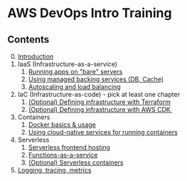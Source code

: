 # AWS DevOps Intro Training

## Contents
0. [Introduction](./chapters/000-introduction.md)
1. IaaS (Infrastructure-as-a-service)
   1. [Running apps on "bare" servers](./chapters/100-iaas-bare-servers.md)
   1. [Using managed backing services (DB, Cache)](./chapters/110-iaas-managed-backing-services.md)
   1. [Autoscaling and load balancing](./chapters/120-iaas-autoscaling-and-load-balancing.md)
2. IaC (Infrastructure-as-code) - pick at least one chapter
   1. [(Optional) Defining infrastructure with Terraform](./chapters/200-opt-iac-terraform.md)
   1. [(Optional) Defining infrastructure with AWS CDK ](./chapters/210-opt-iac-cdk.md)
3. Containers
   1. [Docker basics & usage](./chapters/300-containers.md)
   1. [Using cloud-native services for running containers](./chapters/310-using-ecs.md)
4. Serverless
   1. [Serverless frontend hosting](./chapters/400-serverless-frontend-hosting.md)
   1. [Functions-as-a-service](./chapters/410-functions-as-a-service.md)
   1. [(Optional) Serverless containers](./chapters/420-opt-serverless-containers.md)
5. [Logging, tracing, metrics](./chapters/500-monitoring-tracing-logging.md)
